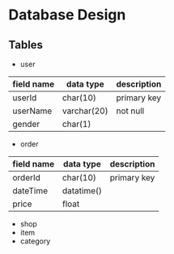 # Database Design

## Tables

- user
  
field name | data type | description
|-|-|-|
userId|char(10)| primary key
userName|varchar(20) | not null
gender| char(1) |


- order

field name | data type | description
|-|-|-|
orderId|char(10)| primary key
dateTime| datatime() |
price | float


- shop
- item
- category